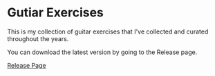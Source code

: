 # Gutiar Exercises

This is my collection of guitar exercises that I've collected and curated throughout the years.

You can download the latest version by going to the Release page.

[Release Page](https://github.com/ValdemarOrn/GuitarExercises/releases)
